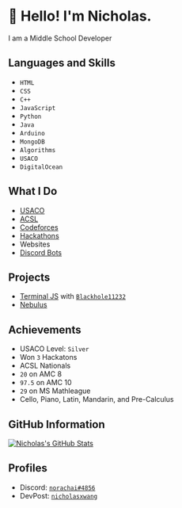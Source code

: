# 👋 Hello! I'm Nicholas.

I am a Middle School Developer

## Languages and Skills

* `HTML`
* `CSS`
* `C++`
* `JavaScript`
* `Python`
* `Java`
* `Arduino`
* `MongoDB`
* `Algorithms`
* `USACO`
* `DigitalOcean`

## What I Do

* [USACO](http://usaco.org)
* [ACSL]([http://usaco.org](https://www.acsl.org/))
* [Codeforces](https://codeforces.com/)
* [Hackathons](https://devpost.com/)
* Websites
* [Discord Bots](https://discord.com/developers)

## Projects

* [Terminal JS](https://github.com/terminal-js) with [`Blackhole11232`](https://github.com/Blackhole11232)
* [Nebulus](https://github.com/ProjectNebulus)

## Achievements
* USACO Level: `Silver`
* Won `3` Hackatons
* ACSL Nationals
* `20` on AMC 8
* `97.5` on AMC 10
* `29` on MS Mathleague
* Cello, Piano, Latin, Mandarin, and Pre-Calculus

## GitHub Information
[![Nicholas's GitHub Stats](https://github-readme-stats.vercel.app/api?username=nicholasxwang)](https://github.com/nicholasxwang/github-readme-stats)

## Profiles
*  Discord: [`norachai#4856`](https://discord.com)
*  DevPost: [`nicholasxwang`](https://devpost.com/nicholasxwang)
